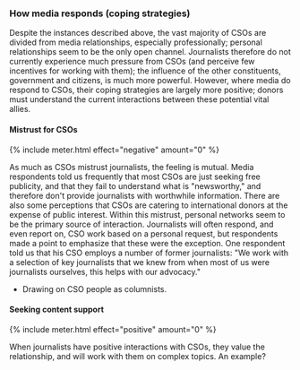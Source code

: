 ### How media responds (coping strategies)

Despite the instances described above, the vast majority of CSOs are divided from media relationships, especially professionally; personal relationships seem to be the only open channel. Journalists therefore do not currently experience much pressure from CSOs (and perceive few incentives for working with them); the influence of the other constituents, government and citizens, is much more powerful. However, where media do respond to CSOs, their coping strategies are largely more positive; donors must understand the current interactions between these potential vital allies.

#### Mistrust for CSOs

{% include meter.html effect="negative" amount="0" %}

As much as CSOs mistrust journalists, the feeling is mutual. Media respondents told us frequently that most CSOs are just seeking free publicity, and that they fail to understand what is "newsworthy," and therefore don't provide journalists with worthwhile information. There are also some perceptions that CSOs are catering to international donors at the expense of public interest. Within this mistrust, personal networks seem to be the primary source of interaction. Journalists will often respond, and even report on, CSO work based on a personal request, but respondents made a point to emphasize that these were the exception. One respondent told us that his CSO employs a number of former journalists: "We work with a selection of key journalists that we knew from when most of us were journalists ourselves, this helps with our advocacy."

-   Drawing on CSO people as columnists.

#### Seeking content support  

{% include meter.html effect="positive" amount="0" %}

When journalists have positive interactions with CSOs, they value the relationship, and will work with them on complex topics. An example?
